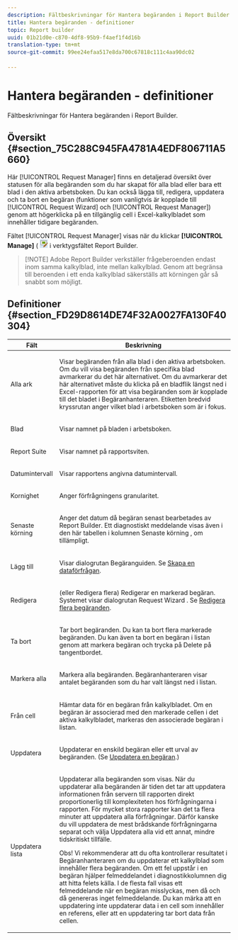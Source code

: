 ```yaml
---
description: Fältbeskrivningar för Hantera begäranden i Report Builder.
title: Hantera begäranden - definitioner
topic: Report builder
uuid: 01b21d0e-c870-4df8-95b9-f4aef1f4d16b
translation-type: tm+mt
source-git-commit: 99ee24efaa517e8da700c67818c111c4aa90dc02

---
```



# Hantera begäranden - definitioner

Fältbeskrivningar för Hantera begäranden i Report Builder.

## Översikt {#section_75C288C945FA4781A4EDF806711A5660}

Här [!UICONTROL Request Manager] finns en detaljerad översikt över statusen för alla begäranden som du har skapat för alla blad eller bara ett blad i den aktiva arbetsboken. Du kan också lägga till, redigera, uppdatera och ta bort en begäran (funktioner som vanligtvis är kopplade till [!UICONTROL Request Wizard] och [!UICONTROL Request Manager]) genom att högerklicka på en tillgänglig cell i Excel-kalkylbladet som innehåller tidigare begäranden.

Fältet [!UICONTROL Request Manager] visas när du klickar **[!UICONTROL Manage]** ( ![](assets/edit_request.gif) i verktygsfältet Report Builder.

> [!NOTE] Adobe Report Builder verkställer frågeberoenden endast inom samma kalkylblad, inte mellan kalkylblad. Genom att begränsa till beroenden i ett enda kalkylblad säkerställs att körningen går så snabbt som möjligt.

## Definitioner {#section_FD29D8614DE74F32A0027FA130F40304}

<table id="table_0880204181074BDBBA37E3DF2972A672"> 
 <thead> 
  <tr> 
   <th colname="col1" class="entry"> Fält </th> 
   <th colname="col2" class="entry"> Beskrivning </th> 
  </tr> 
 </thead>
 <tbody> 
  <tr> 
   <td colname="col1"> <p>Alla ark </p> </td> 
   <td colname="col2"> <p>Visar begäranden från alla blad i den aktiva arbetsboken. Om du vill visa begäranden från specifika blad avmarkerar du det här alternativet. Om du avmarkerar det här alternativet måste du klicka på en bladflik längst ned i Excel-rapporten för att visa begäranden som är kopplade till det bladet i <span class="wintitle"> Begäranhanteraren</span>. Etiketten bredvid kryssrutan anger vilket blad i arbetsboken som är i fokus. </p> </td> 
  </tr> 
  <tr> 
   <td colname="col1"> <p>Blad </p> </td> 
   <td colname="col2"> <p>Visar namnet på bladen i arbetsboken. </p> </td> 
  </tr> 
  <tr> 
   <td colname="col1"> <p>Report Suite </p> </td> 
   <td colname="col2"> <p>Visar namnet på rapportsviten. </p> </td> 
  </tr> 
  <tr> 
   <td colname="col1"> <p>Datumintervall </p> </td> 
   <td colname="col2"> <p>Visar rapportens angivna datumintervall. </p> </td> 
  </tr> 
  <tr> 
   <td colname="col1"> <p>Kornighet </p> </td> 
   <td colname="col2"> <p>Anger förfrågningens granularitet. </p> </td> 
  </tr> 
  <tr> 
   <td colname="col1"> <p> Senaste körning </p> </td> 
   <td colname="col2"> <p>Anger det datum då begäran senast bearbetades av Report Builder. Ett diagnostiskt meddelande visas även i den här tabellen i kolumnen <span class="wintitle"> Senaste körning</span> , om tillämpligt. </p> </td> 
  </tr> 
  <tr> 
   <td colname="col1"> <p>Lägg till </p> </td> 
   <td colname="col2"> <p>Visar dialogrutan Begäranguiden. Se <a href="/help/analyze/report-builder/data-requests/t-create-a-data-request.md"   > Skapa en dataförfrågan</a>. </p> </td> 
  </tr> 
  <tr> 
   <td colname="col1"> <p>Redigera </p> </td> 
   <td colname="col2"> <p> (eller Redigera flera) Redigerar en markerad begäran. Systemet visar dialogrutan <span class="wintitle"> Request Wizard</span> . Se <a href="/help/analyze/report-builder/manage-requests/t-edit-multiple-requests.md"   > Redigera flera begäranden</a>. </p> </td> 
  </tr> 
  <tr> 
   <td colname="col1"> <p>Ta bort </p> </td> 
   <td colname="col2"> <p>Tar bort begäranden. Du kan ta bort flera markerade begäranden. Du kan även ta bort en begäran i listan genom att markera begäran och trycka på Delete på tangentbordet. </p> </td> 
  </tr> 
  <tr> 
   <td colname="col1"> <p> Markera alla </p> </td> 
   <td colname="col2"> <p>Markera alla begäranden. Begäranhanteraren <span class="wintitle"></span> visar antalet begäranden som du har valt längst ned i listan. </p> </td> 
  </tr> 
  <tr> 
   <td colname="col1"> <p>Från cell </p> </td> 
   <td colname="col2"> <p>Hämtar data för en begäran från kalkylbladet. Om en begäran är associerad med den markerade cellen i det aktiva kalkylbladet, markeras den associerade begäran i listan. </p> </td> 
  </tr> 
  <tr> 
   <td colname="col1"> <p> Uppdatera </p> </td> 
   <td colname="col2"> <p>Uppdaterar en enskild begäran eller ett urval av begäranden. (Se <a href="/help/analyze/report-builder/manage-requests/t-refresh-a-request.md"   > Uppdatera en begäran</a>.) </p> </td> 
  </tr> 
  <tr> 
   <td colname="col1"> <p>Uppdatera lista </p> </td> 
   <td colname="col2"> <p>Uppdaterar alla begäranden som visas. När du uppdaterar alla begäranden är tiden det tar att uppdatera informationen från servern till rapporten direkt proportionerlig till komplexiteten hos förfrågningarna i rapporten. För mycket stora rapporter kan det ta flera minuter att uppdatera alla förfrågningar. Därför kanske du vill uppdatera de mest brådskande förfrågningarna separat och välja <span class="wintitle"> Uppdatera alla</span> vid ett annat, mindre tidskritiskt tillfälle. </p> <p> <p>Obs! Vi rekommenderar att du ofta kontrollerar resultatet i <span class="wintitle"> Begäranhanteraren</span> om du uppdaterar ett kalkylblad som innehåller flera begäranden. Om ett fel uppstår i en begäran hjälper felmeddelandet i diagnostikkolumnen dig att hitta felets källa. I de flesta fall visas ett felmeddelande när en begäran misslyckas, men då och då genereras inget felmeddelande. Du kan märka att en uppdatering inte uppdaterar data i en cell som innehåller en referens, eller att en uppdatering tar bort data från cellen. </p> </p> </td> 
  </tr> 
 </tbody> 
</table>


